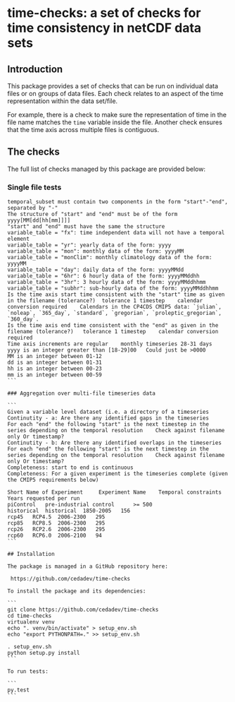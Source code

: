 # time-checks: a set of checks for time consistency in netCDF data sets

## Introduction

This package provides a set of checks that can be run on individual
data files or on groups of data files. Each check relates to an aspect
of the time representation within the data set/file.

For example, there is a check to make sure the representation of time
in the file name matches the `time` variable inside the file. Another
check ensures that the time axis across multiple files is contiguous.

## The checks

The full list of checks managed by this package are provided below:

### Single file tests

````
temporal_subset must contain two components in the form "start"-"end", separated by "-"
The structure of "start" and "end" must be of the form yyyy[MM[dd[hh[mm]]]]
"start" and "end" must have the same the structure
variable_table = "fx": time independent data will not have a temporal element
variable_table = "yr": yearly data of the form: yyyy
variable_table = "mon": monthly data of the form: yyyyMM
variable_table = "monClim": monthly climatology data of the form: yyyyMM
variable_table = "day": daily data of the form: yyyyMMdd
variable_table = "6hr": 6 hourly data of the form: yyyyMMddhh
variable_table = "3hr": 3 hourly data of the form: yyyyMMddhhmm
variable_table = "subhr": sub-hourly data of the form: yyyyMMddhhmm
Is the time axis start time consistent with the "start" time as given in the filename (tolerance?)	tolerance 1 timestep	calendar conversion required	Calendars in the CP4CDS CMIP5 data: `julian`, `noleap`, `365_day`, `standard`, `gregorian`, `proleptic_gregorian`, `360_day`.
Is the time axis end time consistent with the "end" as given in the filename (tolerance?)	tolerance 1 timestep	calendar conversion required
Time axis increments are regular	monthly timeseries 28-31 days
yyyy is an integer greater than [18-29]00	Could just be >0000
MM is an integer between 01-12
dd is an integer between 01-31
hh is an integer between 00-23
mm is an integer between 00-59
```

### Aggregation over multi-file timeseries data

```
Given a variable level dataset (i.e. a directory of a timeseries
Continutity - a: Are there any identified gaps in the timeseries	For each "end" the following "start" is the next timestep in the series depending on the temporal resolution 	Check against filename only	Or timestamp?
Continutity - b: Are there any identified overlaps in the timeseries	For each "end" the following "start" is the next timestep in the series depending on the temporal resolution 	Check against filename only	Or timestamp?
Completeness: start to end is continuous
Completeness: For a given experiment is the timeseries complete (given the CMIP5 requirements below)

Short Name of Experiment 	 Experiment Name	Temporal constraints	Years requested per run
piControl	pre-industrial control		>= 500
historical	historical 	1850-2005	156
rcp45	RCP4.5	2006-2300	295
rcp85	RCP8.5	2006-2300	295
rcp26	RCP2.6	2006-2300	295
rcp60	RCP6.0	2006-2100	94
```

## Installation

The package is managed in a GitHub repository here:

 https://github.com/cedadev/time-checks

To install the package and its dependencies:

```
git clone https://github.com/cedadev/time-checks
cd time-checks
virtualenv venv
echo ". venv/bin/activate" > setup_env.sh
echo "export PYTHONPATH=." >> setup_env.sh

. setup_env.sh
python setup.py install
```

To run tests:

```
py.test
```





